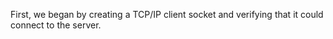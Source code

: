 First, we began by creating a TCP/IP client socket and verifying that it could connect to the server.

